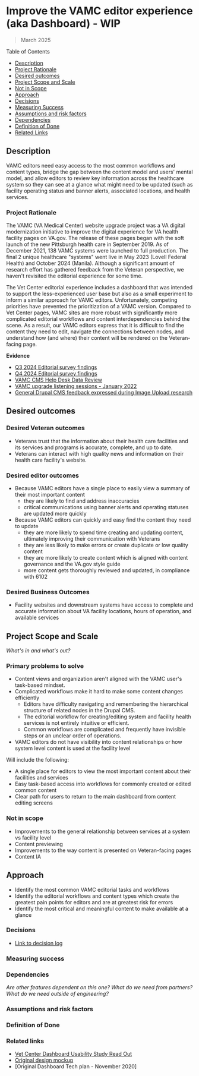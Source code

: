 # Improve the VAMC editor experience (aka Dashboard) - WIP
> March 2025

Table of Contents

- [Description](#description)
- [Project Rationale](#project-rationale)
- [Desired outcomes](#desired-outcomes)
- [Project Scope and Scale](#project-scope-and-scale)
- [Not in Scope](https://github.com/department-of-veterans-affairs/va.gov-team/blob/master/products/facilities/vet-centers/product-brief.md#not-in-scope)
- [Approach](#appraoch) 
- [Decisions](https://github.com/department-of-veterans-affairs/va.gov-team/blob/master/products/facilities/vet-centers/product-brief.md#decisions)
- [Measuring Success](https://github.com/department-of-veterans-affairs/va.gov-team/blob/master/products/facilities/vet-centers/product-brief.md#measuring-success)
- [Assumptions and risk factors](#assumptions-and-risk-factors)
- [Dependencies](#dependencies)
- [Definition of Done](#definition-of-done)
- [Related Links](#related-links)

## Description

VAMC editors need easy access to the most common workflows and content types, bridge the gap between the content model and users' mental model, and allow editors to review key information across the healthcare system so they can see at a glance what might need to be updated (such as facility operating status and banner alerts, associated locations, and health services. 

### Project Rationale
The VAMC (VA Medical Center) website upgrade project was a VA digital modernization initiative to improve the digital experience for VA health facility pages on VA.gov. The release of these pages began with the soft launch of the new Pittsburgh health care in September 2019. As of December 2021, 138 VAMC systems were launched to full production. The final 2 unique healthcare "systems" went live in May 2023 (Lovell Federal Health) and October 2024 (Manila). Although a significant amount of research effort has gathered feedback from the Veteran perspective, we haven't revisited the editorial experience for some time. 

The Vet Center editorial experience includes a dashboard that was intended to support the less-experienced user base but also as a small experiment to inform a similar approach for VAMC editors. Unfortunately, competing priorities have prevented the prioritization of a VAMC version. Compared to Vet Center pages, VAMC sites are more robust with significantly more complicated editorial workflows and content interdependencies behind the scene. As a result, our VAMC editors express that it is difficult to find the content they need to edit, navigate the connections between nodes, and understand how (and where) their content will be rendered on the Veteran-facing page. 

**Evidence**
- [Q3 2024 Editorial survey findings](https://github.com/department-of-veterans-affairs/va.gov-team/tree/da76837d3ae21ba73f0eccf2c517392aacff96d0/platform/cms/research/Drupal-Editor%20Survey_2024)
- [Q4 2024 Editorial survey findings](TBD)
- [VAMC CMS Help Desk Data Review](https://github.com/department-of-veterans-affairs/va.gov-team/blob/master/products/facilities/medical-centers/research/2024%20VAMC%20CMS/Desk%20Research-%20Help%20desk%2C%20KB%2C%20CMS%20audit/VAMC%20CMS%20Help%20Desk%20Data%20Findings.md#vamc-cms-help-desk-findings)
- [VAMC upgrade listening sessions - January 2022](https://github.com/department-of-veterans-affairs/va.gov-team/blob/da76837d3ae21ba73f0eccf2c517392aacff96d0/platform/cms/research/VAMC%20listening%20sessions%20Jan%202022/VAMC%20upgrade%20listening%20sessions.pdf)
- [General Drupal CMS feedback expressed during Image Upload research](https://github.com/department-of-veterans-affairs/va.gov-team/blob/da76837d3ae21ba73f0eccf2c517392aacff96d0/products/facilities/medical-centers/research/2024%20VAMC%20CMS/ImageUploader/PostStudy/Findings/Drupal%20CMS%20Image%20Upload%20Research%20Findings.md#cms-drupal-feedback)

## Desired outcomes

### Desired Veteran outcomes
- Veterans trust that the information about their health care facilities and its services and programs is accurate, complete, and up to date. 
- Veterans can interact with high quality news and information on their health care facility's website. 

### Desired editor outcomes
- Because VAMC editors have a single place to easily view a summary of their most important content
  - they are likely to find and address inaccuracies
  - critical communications using banner alerts and operating statuses are updated more quickly
- Because VAMC editors can quickly and easy find the content they need to update 
  - they are more likely to spend time creating and updating content, ultimately improving their communication with Veterans 
  - they are less likely to make errors or create duplicate or low quality content
  - they are more likely to create content which is aligned with content governance and the VA.gov style guide
  - more content gets thoroughly reviewed and updated, in compliance with 6102
 
### Desired Business Outcomes
- Facility websites and downstream systems have access to complete and accurate information about VA facility locations, hours of operation, and available services

## Project Scope and Scale
_What's in and what's out?_

### Primary problems to solve 
- Content views and organization aren't aligned with the VAMC user's task-based mindset.
- Complicated workflows make it hard to make some content changes efficiently 
  - Editors have difficulty navigating and remembering the hierarchical structure of related nodes in the Drupal CMS.
  - The editorial workflow for creating/editing system and facility health services is not entirely intuitive or efficient. 
  - Common workflows are complicated and frequently have invisible steps or an unclear order of operations.
- VAMC editors do not have visibility into content relationships or how system level content is used at the facility level 

Will include the following:

- A single place for editors to view the most important content about their facilities and services
- Easy task-based access into workflows for commonly created or edited common content
- Clear path for users to return to the main dashboard from content editing screens

### Not in scope
- Improvements to the general relationship between services at a system vs facility level
- Content previewing
- Improvements to the way content is presented on Veteran-facing pages
- Content IA

## Approach
- Identify the most common VAMC editorial tasks and workflows 
- Identify the editorial workflows and content types which create the greatest pain points for editors and are at greatest risk for errors
- Identify the most critical and meaningful content to make available at a glance 

### Decisions 

- [Link to decision log](TBD)

### Measuring success

### Dependencies
_Are other features dependent on this one? What do we need from partners? What do we need outside of engineering?_

### Assumptions and risk factors

### Definition of Done

### Related links
- [Vet Center Dashboard Usability Study Read Out](https://github.com/department-of-veterans-affairs/va.gov-team/blob/master/platform/cms/research/vet-center/Vet.Center.Dashboard.Usability.Study.Read.Out.pdf)
- [Original design mockup](https://xd.adobe.com/view/4837c11c-b5b4-4439-84d7-5867919f9c42-1d64/?fullscreen)
- [Original Dashboard Tech plan - November 2020]
